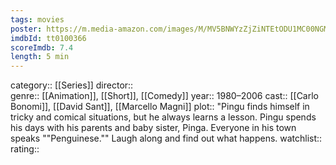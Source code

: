 ```yaml
---
tags: movies
poster: https://m.media-amazon.com/images/M/MV5BNWYzZjZiNTEtODU1MC00NGM4LWI4ZmEtNjgzYTA1OWM3NzIyXkEyXkFqcGdeQXVyMTQ4NTcxNTI0._V1_SX300.jpg
imdbId: tt0100366
scoreImdb: 7.4
length: 5 min
---
```


category:: [[Series]]
director::  
genre:: [[Animation]], [[Short]], [[Comedy]]
year:: 1980–2006
cast:: [[Carlo Bonomi]], [[David Sant]], [[Marcello Magni]]
plot:: "Pingu finds himself in tricky and comical situations, but he always learns a lesson. Pingu spends his days with his parents and baby sister, Pinga. Everyone in his town speaks ""Penguinese."" Laugh along and find out what happens.
watchlist::
rating::
